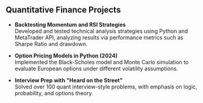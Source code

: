 ## Quantitative Finance Projects

- **Backtesting Momentum and RSI Strategies**  
  Developed and tested technical analysis strategies using Python and MetaTrader API, analyzing results via performance metrics such as Sharpe Ratio and drawdown.

- **Option Pricing Models in Python (2024)**  
  Implemented the Black-Scholes model and Monte Carlo simulation to evaluate European options under different volatility assumptions.

- **Interview Prep with "Heard on the Street"**  
  Solved over 100 quant interview-style problems, with emphasis on logic, probability, and options theory.
